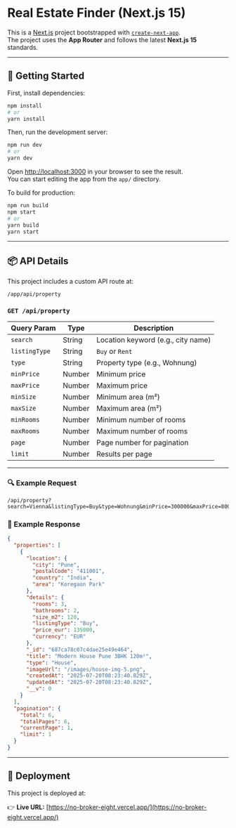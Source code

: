 # Real Estate Finder (Next.js 15)

This is a [Next.js](https://nextjs.org) project bootstrapped with [`create-next-app`](https://nextjs.org/docs/app/api-reference/cli/create-next-app).  
The project uses the **App Router** and follows the latest **Next.js 15** standards.

---

## 🚀 Getting Started

First, install dependencies:

```bash
npm install
# or
yarn install
```

Then, run the development server:

```bash
npm run dev
# or
yarn dev
```

Open [http://localhost:3000](http://localhost:3000) in your browser to see the result.  
You can start editing the app from the `app/` directory.

To build for production:

```bash
npm run build
npm start
# or
yarn build
yarn start
```

---

## 📦 API Details

This project includes a custom API route at:

```
/app/api/property
```

### `GET /api/property`

| Query Param   | Type   | Description                        |
| ------------- | ------ | ---------------------------------- |
| `search`      | String | Location keyword (e.g., city name) |
| `listingType` | String | `Buy` or `Rent`                    |
| `type`        | String | Property type (e.g., Wohnung)      |
| `minPrice`    | Number | Minimum price                      |
| `maxPrice`    | Number | Maximum price                      |
| `minSize`     | Number | Minimum area (m²)                  |
| `maxSize`     | Number | Maximum area (m²)                  |
| `minRooms`    | Number | Minimum number of rooms            |
| `maxRooms`    | Number | Maximum number of rooms            |
| `page`        | Number | Page number for pagination         |
| `limit`       | Number | Results per page                   |

---

### 🔍 Example Request

```
/api/property?search=Vienna&listingType=Buy&type=Wohnung&minPrice=300000&maxPrice=800000&minSize=80&maxSize=150&minRooms=2&maxRooms=4&page=1&limit=1
```

### 📄 Example Response

```json
{
  "properties": [
    {
      "location": {
        "city": "Pune",
        "postalCode": "411001",
        "country": "India",
        "area": "Koregaon Park"
      },
      "details": {
        "rooms": 3,
        "bathrooms": 2,
        "size_m2": 120,
        "listingType": "Buy",
        "price_eur": 135000,
        "currency": "EUR"
      },
      "_id": "687ca78c07c4dae25e49e464",
      "title": "Modern House Pune 3BHK 120m²",
      "type": "House",
      "imageUrl": "/images/house-img-5.png",
      "createdAt": "2025-07-20T08:23:40.829Z",
      "updatedAt": "2025-07-20T08:23:40.829Z",
      "__v": 0
    }
  ],
  "pagination": {
    "total": 6,
    "totalPages": 6,
    "currentPage": 1,
    "limit": 1
  }
}
```

---

## 🚀 Deployment

This project is deployed at:

👉 **Live URL:** [https://no-broker-eight.vercel.app/](https://no-broker-eight.vercel.app/)
